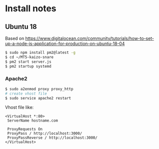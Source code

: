 # Install notes

## Ubuntu 18

Based on https://www.digitalocean.com/community/tutorials/how-to-set-up-a-node-js-application-for-production-on-ubuntu-18-04

```bash
$ sudo npm install pm2@latest -g
$ cd ~/MT5-kaizo-snare
$ pm2 start server.js
$ pm2 startup systemd

```

### Apache2

```bash
$ sudo a2enmod proxy proxy_http
# create vhost file
$ sudo service apache2 restart
```

Vhost file like:

```
<VirtualHost *:80>
 ServerName hostname.com
 
 ProxyRequests On
 ProxyPass / http://localhost:3000/
 ProxyPassReverse / http://localhost:3000/
</VirtualHost>
```
